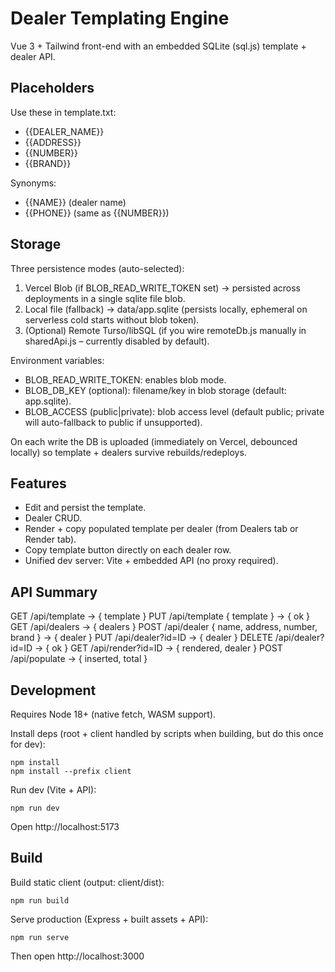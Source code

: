 # Dealer Templating Engine

Vue 3 + Tailwind front-end with an embedded SQLite (sql.js) template + dealer API.

## Placeholders
Use these in template.txt:
- {{DEALER_NAME}}
- {{ADDRESS}}
- {{NUMBER}}
- {{BRAND}}

Synonyms:
- {{NAME}} (dealer name)
- {{PHONE}} (same as {{NUMBER}})

## Storage
Three persistence modes (auto-selected):
1. Vercel Blob (if BLOB_READ_WRITE_TOKEN set) -> persisted across deployments in a single sqlite file blob.
2. Local file (fallback) -> data/app.sqlite (persists locally, ephemeral on serverless cold starts without blob token).
3. (Optional) Remote Turso/libSQL (if you wire remoteDb.js manually in sharedApi.js – currently disabled by default).

Environment variables:
- BLOB_READ_WRITE_TOKEN: enables blob mode.
- BLOB_DB_KEY (optional): filename/key in blob storage (default: app.sqlite).
- BLOB_ACCESS (public|private): blob access level (default public; private will auto-fallback to public if unsupported).

On each write the DB is uploaded (immediately on Vercel, debounced locally) so template + dealers survive rebuilds/redeploys.

## Features
- Edit and persist the template.
- Dealer CRUD.
- Render + copy populated template per dealer (from Dealers tab or Render tab).
- Copy template button directly on each dealer row.
- Unified dev server: Vite + embedded API (no proxy required).

## API Summary
GET /api/template -> { template }
PUT /api/template { template } -> { ok }
GET /api/dealers -> { dealers }
POST /api/dealer { name, address, number, brand } -> { dealer }
PUT /api/dealer?id=ID -> { dealer }
DELETE /api/dealer?id=ID -> { ok }
GET /api/render?id=ID -> { rendered, dealer }
POST /api/populate -> { inserted, total }

## Development
Requires Node 18+ (native fetch, WASM support).

Install deps (root + client handled by scripts when building, but do this once for dev):
```
npm install
npm install --prefix client
```
Run dev (Vite + API):
```
npm run dev
```
Open http://localhost:5173

## Build
Build static client (output: client/dist):
```
npm run build
```
Serve production (Express + built assets + API):
```
npm run serve
```
Then open http://localhost:3000
